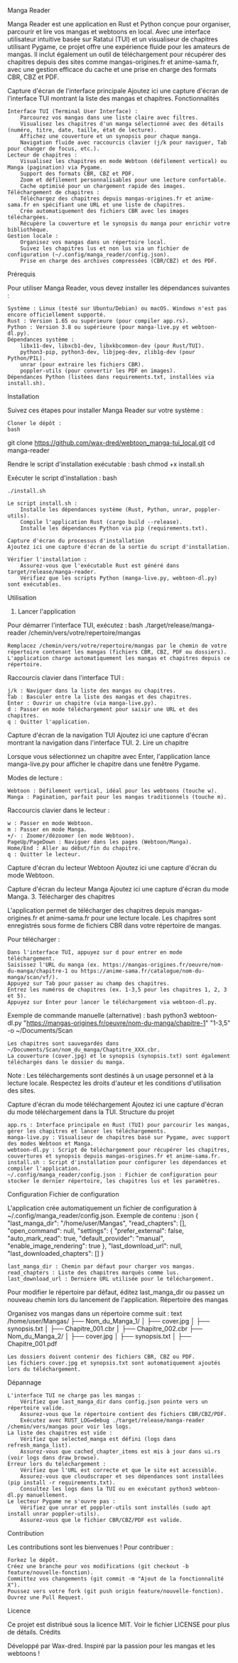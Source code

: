 Manga Reader

Manga Reader est une application en Rust et Python conçue pour organiser, parcourir et lire vos mangas et webtoons en local. Avec une interface utilisateur intuitive basée sur Ratatui (TUI) et un visualiseur de chapitres utilisant Pygame, ce projet offre une expérience fluide pour les amateurs de mangas. Il inclut également un outil de téléchargement pour récupérer des chapitres depuis des sites comme mangas-origines.fr et anime-sama.fr, avec une gestion efficace du cache et une prise en charge des formats CBR, CBZ et PDF.

Capture d'écran de l'interface principale
Ajoutez ici une capture d'écran de l'interface TUI montrant la liste des mangas et chapitres.
Fonctionnalités

    Interface TUI (Terminal User Interface) :
        Parcourez vos mangas dans une liste claire avec filtres.
        Visualisez les chapitres d'un manga sélectionné avec des détails (numéro, titre, date, taille, état de lecture).
        Affichez une couverture et un synopsis pour chaque manga.
        Navigation fluide avec raccourcis clavier (j/k pour naviguer, Tab pour changer de focus, etc.).
    Lecteur de chapitres :
        Visualisez les chapitres en mode Webtoon (défilement vertical) ou Manga (pagination) via Pygame.
        Support des formats CBR, CBZ et PDF.
        Zoom et défilement personnalisables pour une lecture confortable.
        Cache optimisé pour un chargement rapide des images.
    Téléchargement de chapitres :
        Téléchargez des chapitres depuis mangas-origines.fr et anime-sama.fr en spécifiant une URL et une liste de chapitres.
        Crée automatiquement des fichiers CBR avec les images téléchargées.
        Récupère la couverture et le synopsis du manga pour enrichir votre bibliothèque.
    Gestion locale :
        Organisez vos mangas dans un répertoire local.
        Suivez les chapitres lus et non lus via un fichier de configuration (~/.config/manga_reader/config.json).
        Prise en charge des archives compressées (CBR/CBZ) et des PDF.

Prérequis

Pour utiliser Manga Reader, vous devez installer les dépendances suivantes :

    Système : Linux (testé sur Ubuntu/Debian) ou macOS. Windows n'est pas encore officiellement supporté.
    Rust : Version 1.65 ou supérieure (pour compiler app.rs).
    Python : Version 3.8 ou supérieure (pour manga-live.py et webtoon-dl.py).
    Dépendances système :
        libx11-dev, libxcb1-dev, libxkbcommon-dev (pour Rust/TUI).
        python3-pip, python3-dev, libjpeg-dev, zlib1g-dev (pour Python/PIL).
        unrar (pour extraire les fichiers CBR).
        poppler-utils (pour convertir les PDF en images).
    Dépendances Python (listées dans requirements.txt, installées via install.sh).

Installation

Suivez ces étapes pour installer Manga Reader sur votre système :

    Cloner le dépôt :
    bash

git clone https://github.com/wax-dred/webtoon_manga-tui_local.git
cd manga-reader

Rendre le script d'installation exécutable :
bash
chmod +x install.sh

Exécuter le script d'installation :
bash

    ./install.sh

    Le script install.sh :
        Installe les dépendances système (Rust, Python, unrar, poppler-utils).
        Compile l'application Rust (cargo build --release).
        Installe les dépendances Python via pip (requirements.txt).

    Capture d'écran du processus d'installation
    Ajoutez ici une capture d'écran de la sortie du script d'installation.

    Vérifier l'installation :
        Assurez-vous que l'exécutable Rust est généré dans target/release/manga-reader.
        Vérifiez que les scripts Python (manga-live.py, webtoon-dl.py) sont exécutables.

Utilisation
1. Lancer l'application

Pour démarrer l'interface TUI, exécutez :
bash
./target/release/manga-reader /chemin/vers/votre/repertoire/mangas

    Remplacez /chemin/vers/votre/repertoire/mangas par le chemin de votre répertoire contenant les mangas (fichiers CBR, CBZ, PDF ou dossiers).
    L'application charge automatiquement les mangas et chapitres depuis ce répertoire.

Raccourcis clavier dans l'interface TUI :

    j/k : Naviguer dans la liste des mangas ou chapitres.
    Tab : Basculer entre la liste des mangas et des chapitres.
    Enter : Ouvrir un chapitre (via manga-live.py).
    d : Passer en mode téléchargement pour saisir une URL et des chapitres.
    q : Quitter l'application.

Capture d'écran de la navigation TUI
Ajoutez ici une capture d'écran montrant la navigation dans l'interface TUI.
2. Lire un chapitre

Lorsque vous sélectionnez un chapitre avec Enter, l'application lance manga-live.py pour afficher le chapitre dans une fenêtre Pygame.

Modes de lecture :

    Webtoon : Défilement vertical, idéal pour les webtoons (touche w).
    Manga : Pagination, parfait pour les mangas traditionnels (touche m).

Raccourcis clavier dans le lecteur :

    w : Passer en mode Webtoon.
    m : Passer en mode Manga.
    +/- : Zoomer/dézoomer (en mode Webtoon).
    PageUp/PageDown : Naviguer dans les pages (Webtoon/Manga).
    Home/End : Aller au début/fin du chapitre.
    q : Quitter le lecteur.

Capture d'écran du lecteur Webtoon
Ajoutez ici une capture d'écran du mode Webtoon.

Capture d'écran du lecteur Manga
Ajoutez ici une capture d'écran du mode Manga.
3. Télécharger des chapitres

L'application permet de télécharger des chapitres depuis mangas-origines.fr et anime-sama.fr pour une lecture locale. Les chapitres sont enregistrés sous forme de fichiers CBR dans votre répertoire de mangas.

Pour télécharger :

    Dans l'interface TUI, appuyez sur d pour entrer en mode téléchargement.
    Saisissez l'URL du manga (ex. https://mangas-origines.fr/oeuvre/nom-du-manga/chapitre-1 ou https://anime-sama.fr/catalogue/nom-du-manga/scan/vf/).
    Appuyez sur Tab pour passer au champ des chapitres.
    Entrez les numéros de chapitres (ex. 1-3,5 pour les chapitres 1, 2, 3 et 5).
    Appuyez sur Enter pour lancer le téléchargement via webtoon-dl.py.

Exemple de commande manuelle (alternative) :
bash
python3 webtoon-dl.py "https://mangas-origines.fr/oeuvre/nom-du-manga/chapitre-1" "1-3,5" -o ~/Documents/Scan

    Les chapitres sont sauvegardés dans ~/Documents/Scan/nom_du_manga/Chaptitre_XXX.cbr.
    La couverture (cover.jpg) et le synopsis (synopsis.txt) sont également téléchargés dans le dossier du manga.

Note : Les téléchargements sont destinés à un usage personnel et à la lecture locale. Respectez les droits d'auteur et les conditions d'utilisation des sites.

Capture d'écran du mode téléchargement
Ajoutez ici une capture d'écran du mode téléchargement dans la TUI.
Structure du projet

    app.rs : Interface principale en Rust (TUI) pour parcourir les mangas, gérer les chapitres et lancer les téléchargements.
    manga-live.py : Visualiseur de chapitres basé sur Pygame, avec support des modes Webtoon et Manga.
    webtoon-dl.py : Script de téléchargement pour récupérer les chapitres, couvertures et synopsis depuis mangas-origines.fr et anime-sama.fr.
    install.sh : Script d'installation pour configurer les dépendances et compiler l'application.
    ~/.config/manga_reader/config.json : Fichier de configuration pour stocker le dernier répertoire, les chapitres lus et les paramètres.

Configuration
Fichier de configuration

L'application crée automatiquement un fichier de configuration à ~/.config/manga_reader/config.json. Exemple de contenu :
json
{
  "last_manga_dir": "/home/user/Mangas",
  "read_chapters": [],
  "open_command": null,
  "settings": {
    "prefer_external": false,
    "auto_mark_read": true,
    "default_provider": "manual",
    "enable_image_rendering": true
  },
  "last_download_url": null,
  "last_downloaded_chapters": []
}

    last_manga_dir : Chemin par défaut pour charger vos mangas.
    read_chapters : Liste des chapitres marqués comme lus.
    last_download_url : Dernière URL utilisée pour le téléchargement.

Pour modifier le répertoire par défaut, éditez last_manga_dir ou passez un nouveau chemin lors du lancement de l'application.
Répertoire des mangas

Organisez vos mangas dans un répertoire comme suit :
text
/home/user/Mangas/
├── Nom_du_Manga_1/
│   ├── cover.jpg
│   ├── synopsis.txt
│   ├── Chapitre_001.cbr
│   ├── Chapitre_002.cbr
├── Nom_du_Manga_2/
│   ├── cover.jpg
│   ├── synopsis.txt
│   ├── Chapitre_001.pdf

    Les dossiers doivent contenir des fichiers CBR, CBZ ou PDF.
    Les fichiers cover.jpg et synopsis.txt sont automatiquement ajoutés lors du téléchargement.

Dépannage

    L'interface TUI ne charge pas les mangas :
        Vérifiez que last_manga_dir dans config.json pointe vers un répertoire valide.
        Assurez-vous que le répertoire contient des fichiers CBR/CBZ/PDF.
        Exécutez avec RUST_LOG=debug ./target/release/manga-reader /chemin/vers/mangas pour voir les logs.
    La liste des chapitres est vide :
        Vérifiez que selected_manga est défini (logs dans refresh_manga_list).
        Assurez-vous que cached_chapter_items est mis à jour dans ui.rs (voir logs dans draw_browse).
    Erreur lors du téléchargement :
        Vérifiez que l'URL est correcte et que le site est accessible.
        Assurez-vous que cloudscraper et ses dépendances sont installées (pip install -r requirements.txt).
        Consultez les logs dans la TUI ou en exécutant python3 webtoon-dl.py manuellement.
    Le lecteur Pygame ne s'ouvre pas :
        Vérifiez que unrar et poppler-utils sont installés (sudo apt install unrar poppler-utils).
        Assurez-vous que le fichier CBR/CBZ/PDF est valide.

Contribution

Les contributions sont les bienvenues ! Pour contribuer :

    Forkez le dépôt.
    Créez une branche pour vos modifications (git checkout -b feature/nouvelle-fonction).
    Committez vos changements (git commit -m "Ajout de la fonctionnalité X").
    Poussez vers votre fork (git push origin feature/nouvelle-fonction).
    Ouvrez une Pull Request.

Licence

Ce projet est distribué sous la licence MIT. Voir le fichier LICENSE pour plus de détails.
Crédits

Développé par Wax-dred. Inspiré par la passion pour les mangas et les webtoons !